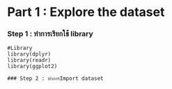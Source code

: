 # Part 1 : Explore the dataset
### Step 1 : ทำการเรียกใช้ library
```{R}
#Library
library(dplyr)
library(readr)
library(ggplot2)

### Step 2 : ทำการImport dataset
